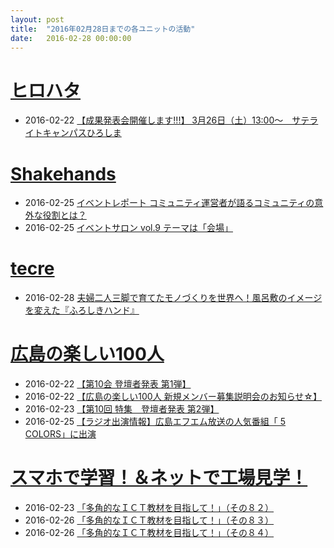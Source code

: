 ```yaml
---
layout: post
title:  "2016年02月28日までの各ユニットの活動"
date:   2016-02-28 00:00:00
---
```



# [ヒロハタ](http://hiro-hata.com/)

* 2016-02-22 [【成果発表会開催します!!!】 3月26日（土）13:00〜　サテライトキャンパスひろしま](https://www.facebook.com/hirohatap/posts/966279096782219)



# [Shakehands](http://www.shakehands.jp/)

* 2016-02-25 [イベントレポート コミュニティ運営者が語るコミュニティの意外な役割とは？](https://www.facebook.com/CoworkingShakeHands/posts/1079637048754355)
* 2016-02-25 [イベントサロン vol.9 テーマは「会場」](https://www.facebook.com/CoworkingShakeHands/posts/1079587945425932)



# [tecre](http://tecre.jp/)

* 2016-02-28 [夫婦二人三脚で育てたモノづくりを世界へ！風呂敷のイメージを変えた『ふろしきハンド』](http://tecre.jp/furoshikihand/)



# [広島の楽しい100人](http://hiroshima.100person.jp)

* 2016-02-22 [【第10会 登壇者発表 第1弾】](https://www.facebook.com/h100parson/posts/1679024009039404)
* 2016-02-22 [【広島の楽しい100人 新規メンバー募集説明会のお知らせ☆】](https://www.facebook.com/h100parson/posts/1679228305685641)
* 2016-02-23 [【第10回 特集　登壇者発表 第2弾】](https://www.facebook.com/h100parson/posts/1679541735654298)
* 2016-02-25 [【ラジオ出演情報】広島エフエム放送の人気番組「 5 COLORS」に出演](https://www.facebook.com/h100parson/posts/1680567662218372)



# [スマホで学習！＆ネットで工場見学！](http://www.hyogo-intercampus.ne.jp/gallery/ictkyouzai/)

* 2016-02-23 [「多角的なＩＣＴ教材を目指して！」（その８２）](https://www.facebook.com/ictkyouzai/posts/750912008376389)
* 2016-02-26 [「多角的なＩＣＴ教材を目指して！」（その８３）](https://www.facebook.com/ictkyouzai/posts/752222868245303)
* 2016-02-26 [「多角的なＩＣＴ教材を目指して！」（その８４）](https://www.facebook.com/ictkyouzai/posts/752549724879284)
